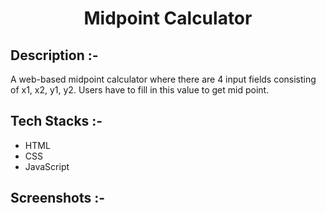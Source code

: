 # <p align="center">Midpoint Calculator</p>

## Description :-

A web-based midpoint calculator where there are 4 input fields consisting of x1, x2, y1, y2.
Users have to fill in this value to get mid point.

## Tech Stacks :-

- HTML
- CSS
- JavaScript

## Screenshots :-
